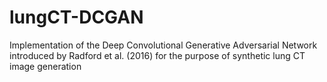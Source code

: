 # lungCT-DCGAN

Implementation of the Deep Convolutional Generative Adversarial Network introduced by Radford et al. (2016) for the purpose of synthetic lung CT image generation
